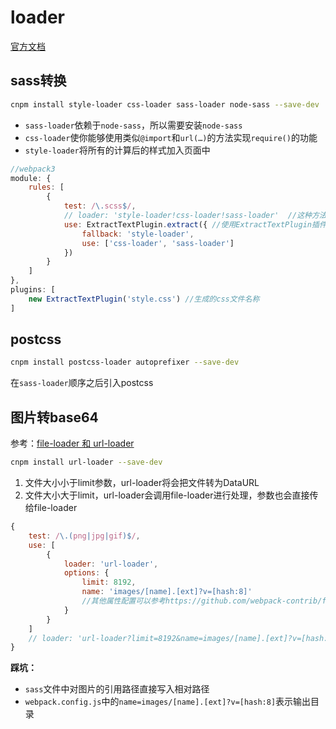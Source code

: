 # loader

[官方文档](https://doc.webpack-china.org/concepts/loaders/)

## sass转换

``` bash
cnpm install style-loader css-loader sass-loader node-sass --save-dev
```

- `sass-loader`依赖于`node-sass`，所以需要安装`node-sass`
- `css-loader`使你能够使用类似`@import`和`url(…)`的方法实现`require()`的功能
- `style-loader`将所有的计算后的样式加入页面中

``` js
//webpack3
module: {
    rules: [
        {
            test: /\.scss$/,
            // loader: 'style-loader!css-loader!sass-loader'  //这种方法会将样式以内联方式载入
            use: ExtractTextPlugin.extract({ //使用ExtractTextPlugin插件，可以生产css文件
                fallback: 'style-loader',
                use: ['css-loader', 'sass-loader']
            })
        }
    ]
},
plugins: [
    new ExtractTextPlugin('style.css') //生成的css文件名称
]
```

## postcss

``` bash
cnpm install postcss-loader autoprefixer --save-dev
```

在`sass-loader`顺序之后引入postcss


## 图片转base64

参考：[file-loader 和 url-loader](http://blog.csdn.net/qq_38652603/article/details/73835153)

``` bash
cnpm install url-loader --save-dev
```

1. 文件大小小于limit参数，url-loader将会把文件转为DataURL
2. 文件大小大于limit，url-loader会调用file-loader进行处理，参数也会直接传给file-loader

``` js
{
    test: /\.(png|jpg|gif)$/,
    use: [
        {
            loader: 'url-loader',
            options: {
                limit: 8192,
                name: 'images/[name].[ext]?v=[hash:8]'
                //其他属性配置可以参考https://github.com/webpack-contrib/file-loader#options
            }
        }
    ]
    // loader: 'url-loader?limit=8192&name=images/[name].[ext]?v=[hash:8]',  //写法同上            
}
```

**踩坑：**

- `sass`文件中对图片的引用路径直接写入相对路径
- `webpack.config.js`中的`name=images/[name].[ext]?v=[hash:8]`表示输出目录